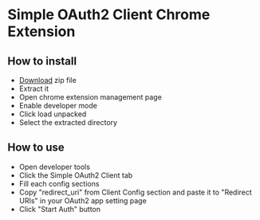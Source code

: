# Simple OAuth2 Client Chrome Extension

## How to install

- [Download](https://github.com/satetsu888/simple-oauth2-client-extension/archive/refs/heads/main.zip) zip file
- Extract it
- Open chrome extension management page
- Enable developer mode
- Click load unpacked
- Select the extracted directory

## How to use

- Open developer tools
- Click the Simple OAuth2 Client tab
- Fill each config sections
- Copy "redirect_uri" from Client Config section and paste it to "Redirect URIs" in your OAuth2 app setting page
- Click "Start Auth" button
